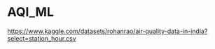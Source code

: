 # AQI_ML

https://www.kaggle.com/datasets/rohanrao/air-quality-data-in-india?select=station_hour.csv
